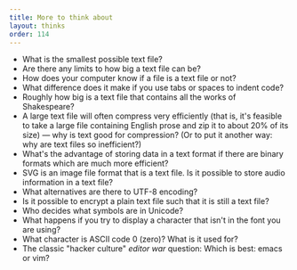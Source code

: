 ```yaml
---
title: More to think about
layout: thinks
order: 114
---
```


* What is the smallest possible text file?
* Are there any limits to how big a text file can be?
* How does your computer know if a file is a text file or not?
* What difference does it make if you use tabs or spaces to indent code?
* Roughly how big is a text file that contains all the works of Shakespeare?
* A large text file will often compress very efficiently (that is, it's
  feasible to take a large file containing English prose and zip it to about 20%
  of its size) — why is text good for compression? (Or to put it another way:
  why are text files so inefficient?)
* What's the advantage of storing data in a text format if there are binary
  formats which are much more efficient?
* SVG is an image file format that is a text file. Is it possible to store audio
  information in a text file?
* What alternatives are there to UTF-8 encoding?
* Is it possible to encrypt a plain text file such that it is still a text file?
* Who decides what symbols are in Unicode?
* What happens if you try to display a character that isn't in the font you
  are using?
* What character is ASCII code 0 (zero)? What is it used for?
* The classic "hacker culture" _editor war_ question: Which is best: emacs or vim?
